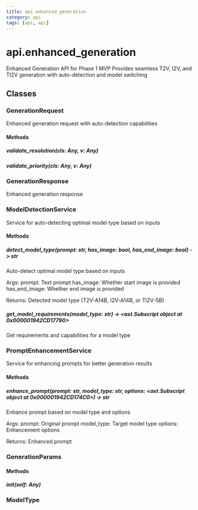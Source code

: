 ```yaml
---
title: api.enhanced_generation
category: api
tags: [api, api]
---
```


# api.enhanced_generation

Enhanced Generation API for Phase 1 MVP
Provides seamless T2V, I2V, and TI2V generation with auto-detection and model switching

## Classes

### GenerationRequest

Enhanced generation request with auto-detection capabilities

#### Methods

##### validate_resolution(cls: Any, v: Any)



##### validate_priority(cls: Any, v: Any)



### GenerationResponse

Enhanced generation response

### ModelDetectionService

Service for auto-detecting optimal model type based on inputs

#### Methods

##### detect_model_type(prompt: str, has_image: bool, has_end_image: bool) -> str

Auto-detect optimal model type based on inputs

Args:
    prompt: Text prompt
    has_image: Whether start image is provided
    has_end_image: Whether end image is provided
    
Returns:
    Detected model type (T2V-A14B, I2V-A14B, or TI2V-5B)

##### get_model_requirements(model_type: str) -> <ast.Subscript object at 0x000001942CD17790>

Get requirements and capabilities for a model type

### PromptEnhancementService

Service for enhancing prompts for better generation results

#### Methods

##### enhance_prompt(prompt: str, model_type: str, options: <ast.Subscript object at 0x000001942CD174C0>) -> str

Enhance prompt based on model type and options

Args:
    prompt: Original prompt
    model_type: Target model type
    options: Enhancement options
    
Returns:
    Enhanced prompt

### GenerationParams



#### Methods

##### __init__(self: Any)



### ModelType



